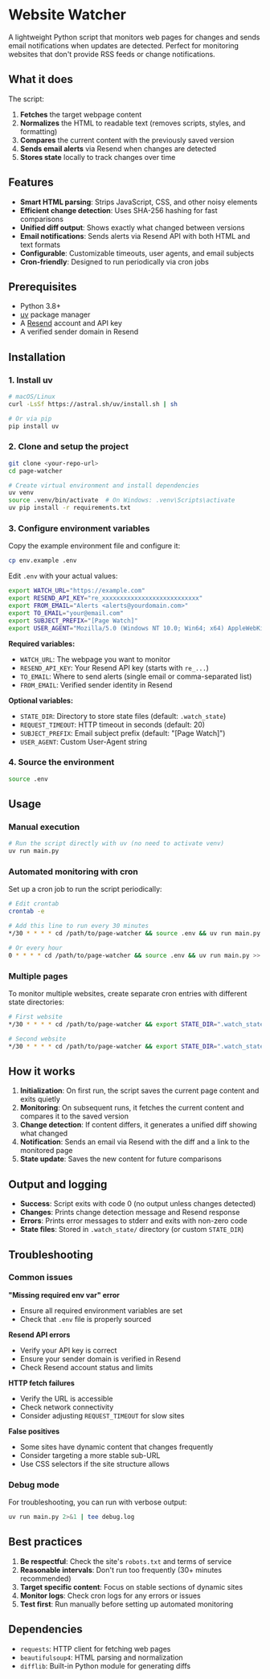 # Website Watcher

A lightweight Python script that monitors web pages for changes and sends email notifications when updates are detected. Perfect for monitoring websites that don't provide RSS feeds or change notifications.

## What it does

The script:
1. **Fetches** the target webpage content
2. **Normalizes** the HTML to readable text (removes scripts, styles, and formatting)
3. **Compares** the current content with the previously saved version
4. **Sends email alerts** via Resend when changes are detected
5. **Stores state** locally to track changes over time

## Features

- **Smart HTML parsing**: Strips JavaScript, CSS, and other noisy elements
- **Efficient change detection**: Uses SHA-256 hashing for fast comparisons
- **Unified diff output**: Shows exactly what changed between versions
- **Email notifications**: Sends alerts via Resend API with both HTML and text formats
- **Configurable**: Customizable timeouts, user agents, and email subjects
- **Cron-friendly**: Designed to run periodically via cron jobs

## Prerequisites

- Python 3.8+
- [uv](https://github.com/astral-sh/uv) package manager
- A [Resend](https://resend.com) account and API key
- A verified sender domain in Resend

## Installation

### 1. Install uv

```bash
# macOS/Linux
curl -LsSf https://astral.sh/uv/install.sh | sh

# Or via pip
pip install uv
```

### 2. Clone and setup the project

```bash
git clone <your-repo-url>
cd page-watcher

# Create virtual environment and install dependencies
uv venv
source .venv/bin/activate  # On Windows: .venv\Scripts\activate
uv pip install -r requirements.txt
```

### 3. Configure environment variables

Copy the example environment file and configure it:

```bash
cp env.example .env
```

Edit `.env` with your actual values:

```bash
export WATCH_URL="https://example.com"
export RESEND_API_KEY="re_xxxxxxxxxxxxxxxxxxxxxxxxxxx"
export FROM_EMAIL="Alerts <alerts@yourdomain.com>"
export TO_EMAIL="your@email.com"
export SUBJECT_PREFIX="[Page Watch]"
export USER_AGENT="Mozilla/5.0 (Windows NT 10.0; Win64; x64) AppleWebKit/537.36"
```

**Required variables:**
- `WATCH_URL`: The webpage you want to monitor
- `RESEND_API_KEY`: Your Resend API key (starts with `re_...`)
- `TO_EMAIL`: Where to send alerts (single email or comma-separated list)
- `FROM_EMAIL`: Verified sender identity in Resend

**Optional variables:**
- `STATE_DIR`: Directory to store state files (default: `.watch_state`)
- `REQUEST_TIMEOUT`: HTTP timeout in seconds (default: 20)
- `SUBJECT_PREFIX`: Email subject prefix (default: "[Page Watch]")
- `USER_AGENT`: Custom User-Agent string

### 4. Source the environment

```bash
source .env
```

## Usage

### Manual execution

```bash
# Run the script directly with uv (no need to activate venv)
uv run main.py
```

### Automated monitoring with cron

Set up a cron job to run the script periodically:

```bash
# Edit crontab
crontab -e

# Add this line to run every 30 minutes
*/30 * * * * cd /path/to/page-watcher && source .env && uv run main.py >> /var/log/page-watcher.log 2>&1

# Or every hour
0 * * * * cd /path/to/page-watcher && source .env && uv run main.py >> /var/log/page-watcher.log 2>&1
```

### Multiple pages

To monitor multiple websites, create separate cron entries with different state directories:

```bash
# First website
*/30 * * * * cd /path/to/page-watcher && export STATE_DIR=".watch_state_site1" && source .env && uv run main.py

# Second website  
*/30 * * * * cd /path/to/page-watcher && export STATE_DIR=".watch_state_site2" && source .env && uv run main.py
```

## How it works

1. **Initialization**: On first run, the script saves the current page content and exits quietly
2. **Monitoring**: On subsequent runs, it fetches the current content and compares it to the saved version
3. **Change detection**: If content differs, it generates a unified diff showing what changed
4. **Notification**: Sends an email via Resend with the diff and a link to the monitored page
5. **State update**: Saves the new content for future comparisons

## Output and logging

- **Success**: Script exits with code 0 (no output unless changes detected)
- **Changes**: Prints change detection message and Resend response
- **Errors**: Prints error messages to stderr and exits with non-zero code
- **State files**: Stored in `.watch_state/` directory (or custom `STATE_DIR`)

## Troubleshooting

### Common issues

**"Missing required env var" error**
- Ensure all required environment variables are set
- Check that `.env` file is properly sourced

**Resend API errors**
- Verify your API key is correct
- Ensure your sender domain is verified in Resend
- Check Resend account status and limits

**HTTP fetch failures**
- Verify the URL is accessible
- Check network connectivity
- Consider adjusting `REQUEST_TIMEOUT` for slow sites

**False positives**
- Some sites have dynamic content that changes frequently
- Consider targeting a more stable sub-URL
- Use CSS selectors if the site structure allows

### Debug mode

For troubleshooting, you can run with verbose output:

```bash
uv run main.py 2>&1 | tee debug.log
```

## Best practices

1. **Be respectful**: Check the site's `robots.txt` and terms of service
2. **Reasonable intervals**: Don't run too frequently (30+ minutes recommended)
3. **Target specific content**: Focus on stable sections of dynamic sites
4. **Monitor logs**: Check cron logs for any errors or issues
5. **Test first**: Run manually before setting up automated monitoring

## Dependencies

- `requests`: HTTP client for fetching web pages
- `beautifulsoup4`: HTML parsing and normalization
- `difflib`: Built-in Python module for generating diffs

